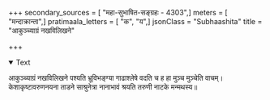 +++
secondary_sources = [ "महा-सुभाषित-सङ्ग्रहः - 4303",]
meters = [ "मन्दाक्रान्ता",]
pratimaala_letters = [ "क", "य",]
jsonClass = "Subhaashita"
title = "आकुञ्च्याग्रं नखविलिखने"

+++

<details open><summary>Text</summary>

आकुञ्च्याग्रं नखविलिखने पश्यति भ्रूविभङ्ग्या गाढाश्लेषे वदति च ह हा मुञ्च मुञ्चेति वाचम्।  
केशाकृष्टावरुणनयना ताडने साश्रुनेत्रा नानाभावं श्रयति तरुणी नाटके मन्मथस्य॥
</details>
